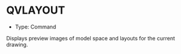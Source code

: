 # QVLAYOUT

- Type: Command

Displays preview images of model space and layouts for the current drawing.
